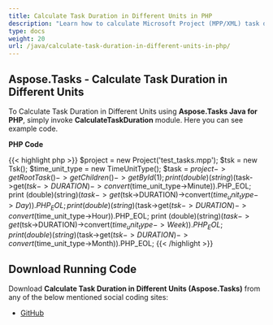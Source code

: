 ```yaml
---
title: Calculate Task Duration in Different Units in PHP
description: "Learn how to calculate Microsoft Project (MPP/XML) task durations using Aspose.Tasks Java for PHP."
type: docs
weight: 20
url: /java/calculate-task-duration-in-different-units-in-php/
---
```


## **Aspose.Tasks - Calculate Task Duration in Different Units**
To Calculate Task Duration in Different Units using **Aspose.Tasks Java for PHP**, simply invoke **CalculateTaskDuration** module. Here you can see example code.

**PHP Code**

{{< highlight php >}}
$project = new Project('test_tasks.mpp');
$tsk = new Tsk();
$time_unit_type = new TimeUnitType();
$task = $project->getRootTask()->getChildren()->getById(1);
print (double)(string)($task->get($tsk->DURATION)->convert($time_unit_type->Minute)).PHP_EOL;
print (double)(string)($task->get($tsk->DURATION)->convert($time_unit_type->Day)).PHP_EOL;
print (double)(string)($task->get($tsk->DURATION)->convert($time_unit_type->Hour)).PHP_EOL;
print (double)(string)($task->get($tsk->DURATION)->convert($time_unit_type->Week)).PHP_EOL;
print (double)(string)($task->get($tsk->DURATION)->convert($time_unit_type->Month)).PHP_EOL;
{{< /highlight >}}

## **Download Running Code**
Download **Calculate Task Duration in Different Units (Aspose.Tasks)** from any of the below mentioned social coding sites:

- [GitHub](https://github.com/aspose-tasks/Aspose.Tasks-for-Java/blob/master/Plugins/Aspose_Tasks_Java_for_PHP/src/aspose/tasks/WorkingWithTasks/CalculateTaskDuration.php)
